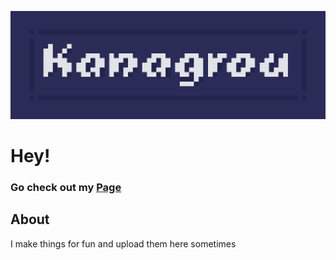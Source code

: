 ![Kanagroo](assets/header.png)
# Hey!
### Go check out my [Page](https://kanagroo.github.io/)

## About
I make things for fun and upload them here sometimes
